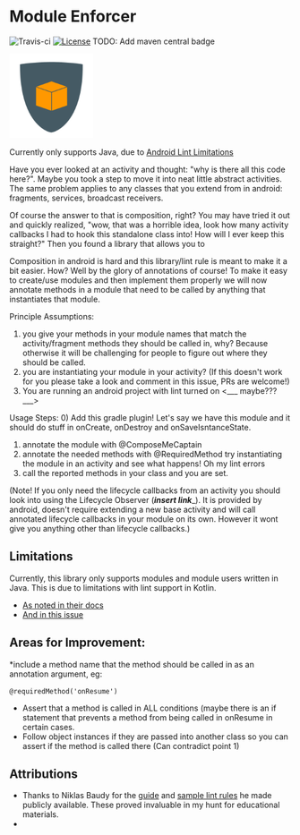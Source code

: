 # Module Enforcer
![Travis-ci](https://api.travis-ci.org/Fbalashov/ModuleEnforcer.svg)
[![License](http://img.shields.io/:license-apache-blue.svg)](http://www.apache.org/licenses/LICENSE-2.0.html)
TODO: Add maven central badge

<img src="moduleEnforcer.png" alt="Module Enforcer Logo" width=150px height=150px/>

Currently only supports Java, due to [Android Lint Limitations](#Limitations)

Have you ever looked at an activity and thought: "why is there all this code here?". Maybe you took a step to
move it into neat little abstract activities.
The same problem applies to any classes that you extend from in android: fragments, services, broadcast receivers.

Of course the answer to that is composition, right?
You may have tried it out and quickly realized, "wow, that was a horrible idea, look how many activity
callbacks I had to hook this standalone class into! How will I ever keep this straight?" Then you found a
library that allows you to

Composition in android is hard and this library/lint rule is meant to make it a bit easier. How? Well by the
glory of annotations of course! To make it easy to create/use modules and then implement them properly we will
now annotate methods in a module that need to be called by anything that instantiates that module.

Principle Assumptions:
1) you give your methods in your module names that match the activity/fragment methods they should be called in,
why? Because otherwise it will be challenging for people to figure out where they should be called.
2) you are instantiating your module in your activity? (If this doesn't work for you please take a look and
comment in this issue, PRs are welcome!)
3) You are running an android project with lint turned on <___ maybe???___>

Usage Steps:
0) Add this gradle plugin!
Let's say we have this module and it should do stuff in onCreate, onDestroy and onSaveIsntanceState.
1) annotate the module with @ComposeMeCaptain
2) annotate the needed methods with @RequiredMethod
try instantiating the module in an activity and see what happens! Oh my lint errors
3) call the reported methods in your class and you are set.

(Note! If you only need the lifecycle callbacks from an activity you should look into using the
Lifecycle Observer (___insert link____). It is provided by android, doesn't require extending a new base
activity and will call annotated lifecycle callbacks in your module on its own.
However it wont give you anything other than lifecycle callbacks.)

## Limitations
Currently, this library only supports modules and module users written in Java.
This is due to limitations with lint support in Kotlin.
* [As noted in their docs](https://developer.android.com/studio/preview/kotlin-issues.html)
* [And in this issue](https://youtrack.jetbrains.com/issue/KT-7729)

## Areas for Improvement:
*include a method name that the method should be called in as an annotation argument, eg:
```
@requiredMethod('onResume')
```
* Assert that a method is called in ALL conditions (maybe there is an if statement that prevents a method from being called in onResume in certain cases.
* Follow object instances if they are passed into another class so you can assert if the method is called there (Can contradict point 1)

## Attributions
* Thanks to Niklas Baudy for the [guide](https://medium.com/@vanniktech/writing-your-first-lint-check-39ad0e90b9e6)
and [sample lint rules](https://github.com/vanniktech/lint-rules/) he made publicly available.
These proved invaluable in my hunt for educational materials.
*

